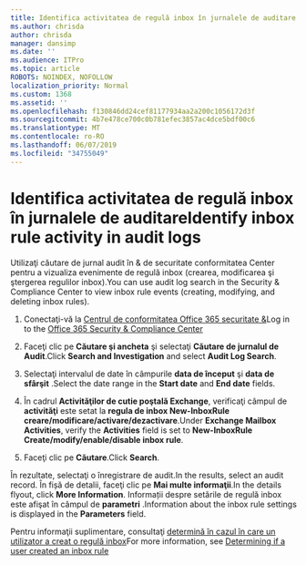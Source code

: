 ```yaml
---
title: Identifica activitatea de regulă inbox în jurnalele de auditare
ms.author: chrisda
author: chrisda
manager: dansimp
ms.date: ''
ms.audience: ITPro
ms.topic: article
ROBOTS: NOINDEX, NOFOLLOW
localization_priority: Normal
ms.custom: 1368
ms.assetid: ''
ms.openlocfilehash: f130846dd24cef81177934aa2a200c1056172d3f
ms.sourcegitcommit: 4b7e478ce700c0b781efec3857ac4dce5bdf00c6
ms.translationtype: MT
ms.contentlocale: ro-RO
ms.lasthandoff: 06/07/2019
ms.locfileid: "34755049"
---
```

# <a name="identify-inbox-rule-activity-in-audit-logs"></a><span data-ttu-id="6bba0-102">Identifica activitatea de regulă inbox în jurnalele de auditare</span><span class="sxs-lookup"><span data-stu-id="6bba0-102">Identify inbox rule activity in audit logs</span></span>

<span data-ttu-id="6bba0-103">Utilizaţi căutare de jurnal audit în & de securitate conformitatea Center pentru a vizualiza evenimente de regulă inbox (crearea, modificarea şi ştergerea regulilor inbox).</span><span class="sxs-lookup"><span data-stu-id="6bba0-103">You can use audit log search in the Security & Compliance Center to view inbox rule events (creating, modifying, and deleting inbox rules).</span></span>

1. <span data-ttu-id="6bba0-104">Conectaţi-vă la [Centrul de conformitatea Office 365 securitate &](https://protection.office.com/)</span><span class="sxs-lookup"><span data-stu-id="6bba0-104">Log in to the [Office 365 Security & Compliance Center](https://protection.office.com/)</span></span>

2. <span data-ttu-id="6bba0-105">Faceţi clic pe **Căutare şi ancheta** şi selectaţi **Căutare de jurnalul de Audit**.</span><span class="sxs-lookup"><span data-stu-id="6bba0-105">Click **Search and Investigation** and select **Audit Log Search**.</span></span>

3. <span data-ttu-id="6bba0-106">Selectaţi intervalul de date în câmpurile **data de început** şi **data de sfârşit** .</span><span class="sxs-lookup"><span data-stu-id="6bba0-106">Select the date range in the **Start date** and **End date** fields.</span></span>

4. <span data-ttu-id="6bba0-107">În cadrul **Activităţilor de cutie poştală Exchange**, verificaţi câmpul de **activităţi** este setat la **regula de inbox New-InboxRule creare/modificare/activare/dezactivare**.</span><span class="sxs-lookup"><span data-stu-id="6bba0-107">Under **Exchange Mailbox Activities**, verify the **Activities** field is set to **New-InboxRule Create/modify/enable/disable inbox rule**.</span></span>

5. <span data-ttu-id="6bba0-108">Faceţi clic pe **Căutare**.</span><span class="sxs-lookup"><span data-stu-id="6bba0-108">Click **Search**.</span></span>

<span data-ttu-id="6bba0-109">În rezultate, selectaţi o înregistrare de audit.</span><span class="sxs-lookup"><span data-stu-id="6bba0-109">In the results, select an audit record.</span></span> <span data-ttu-id="6bba0-110">În fișă de detalii, faceţi clic pe **Mai multe informaţii**.</span><span class="sxs-lookup"><span data-stu-id="6bba0-110">In the details flyout, click **More Information**.</span></span> <span data-ttu-id="6bba0-111">Informații despre setările de regulă inbox este afişat în câmpul de **parametri** .</span><span class="sxs-lookup"><span data-stu-id="6bba0-111">Information about the inbox rule settings is displayed in the **Parameters** field.</span></span>

<span data-ttu-id="6bba0-112">Pentru informaţii suplimentare, consultaţi [determină în cazul în care un utilizator a creat o regulă inbox](https://docs.microsoft.com//office365/securitycompliance/auditing-troubleshooting-scenarios#determining-if-a-user-created-an-inbox-rule)</span><span class="sxs-lookup"><span data-stu-id="6bba0-112">For more information, see [Determining if a user created an inbox rule](https://docs.microsoft.com//office365/securitycompliance/auditing-troubleshooting-scenarios#determining-if-a-user-created-an-inbox-rule)</span></span>
